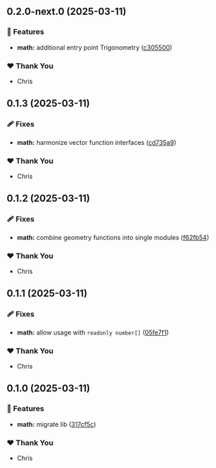 ## 0.2.0-next.0 (2025-03-11)

### 🚀 Features

- **math:** additional entry point Trigonometry ([c305500](https://github.com/ckapps/ts-libs/commit/c305500))

### ❤️ Thank You

- Chris

## 0.1.3 (2025-03-11)

### 🩹 Fixes

- **math:** harmonize vector function interfaces ([cd735a9](https://github.com/ckapps/ts-libs/commit/cd735a9))

### ❤️ Thank You

- Chris

## 0.1.2 (2025-03-11)

### 🩹 Fixes

- **math:** combine geometry functions into single modules ([f62fb54](https://github.com/ckapps/ts-libs/commit/f62fb54))

### ❤️ Thank You

- Chris

## 0.1.1 (2025-03-11)

### 🩹 Fixes

- **math:** allow usage with `readonly number[]` ([05fe7f1](https://github.com/ckapps/ts-libs/commit/05fe7f1))

### ❤️ Thank You

- Chris

## 0.1.0 (2025-03-11)

### 🚀 Features

- **math:** migrate lib ([317cf5c](https://github.com/ckapps/ts-libs/commit/317cf5c))

### ❤️ Thank You

- Chris